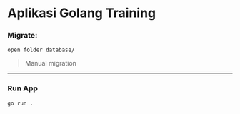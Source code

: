 # Aplikasi Golang Training

### Migrate: 
```
open folder database/
```
> Manual migration

--------------------
### Run App
```
go run .
```
